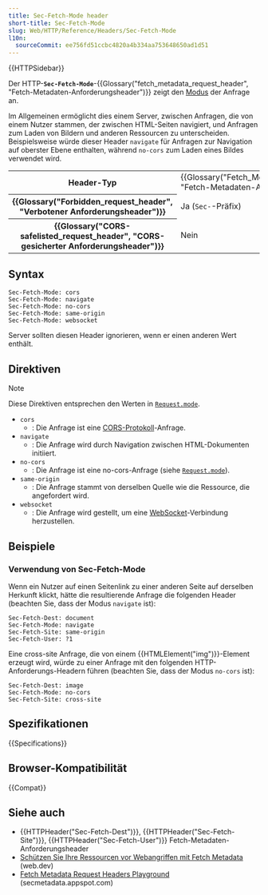 ```yaml
---
title: Sec-Fetch-Mode header
short-title: Sec-Fetch-Mode
slug: Web/HTTP/Reference/Headers/Sec-Fetch-Mode
l10n:
  sourceCommit: ee756fd51ccbc4820a4b334aa753648650ad1d51
---
```


{{HTTPSidebar}}

Der HTTP-**`Sec-Fetch-Mode`**-{{Glossary("fetch_metadata_request_header", "Fetch-Metadaten-Anforderungsheader")}} zeigt den [Modus](/de/docs/Web/API/Request/mode) der Anfrage an.

Im Allgemeinen ermöglicht dies einem Server, zwischen Anfragen, die von einem Nutzer stammen, der zwischen HTML-Seiten navigiert, und Anfragen zum Laden von Bildern und anderen Ressourcen zu unterscheiden. Beispielsweise würde dieser Header `navigate` für Anfragen zur Navigation auf oberster Ebene enthalten, während `no-cors` zum Laden eines Bildes verwendet wird.

<table class="properties">
  <tbody>
    <tr>
      <th scope="row">Header-Typ</th>
      <td>{{Glossary("Fetch_Metadata_Request_Header", "Fetch-Metadaten-Anforderungsheader")}}</td>
    </tr>
    <tr>
      <th scope="row">{{Glossary("Forbidden_request_header", "Verbotener Anforderungsheader")}}</th>
      <td>Ja (<code>Sec-</code>-Präfix)</td>
    </tr>
    <tr>
      <th scope="row">
        {{Glossary("CORS-safelisted_request_header", "CORS-gesicherter Anforderungsheader")}}
      </th>
      <td>Nein</td>
    </tr>
  </tbody>
</table>

## Syntax

```http
Sec-Fetch-Mode: cors
Sec-Fetch-Mode: navigate
Sec-Fetch-Mode: no-cors
Sec-Fetch-Mode: same-origin
Sec-Fetch-Mode: websocket
```

Server sollten diesen Header ignorieren, wenn er einen anderen Wert enthält.

## Direktiven

> [!NOTE]
> Diese Direktiven entsprechen den Werten in [`Request.mode`](/de/docs/Web/API/Request/mode#value).

- `cors`
  - : Die Anfrage ist eine [CORS-Protokoll](/de/docs/Web/HTTP/Guides/CORS)-Anfrage.
- `navigate`
  - : Die Anfrage wird durch Navigation zwischen HTML-Dokumenten initiiert.
- `no-cors`
  - : Die Anfrage ist eine no-cors-Anfrage (siehe [`Request.mode`](/de/docs/Web/API/Request/mode#value)).
- `same-origin`
  - : Die Anfrage stammt von derselben Quelle wie die Ressource, die angefordert wird.
- `websocket`
  - : Die Anfrage wird gestellt, um eine [WebSocket](/de/docs/Web/API/WebSockets_API)-Verbindung herzustellen.

## Beispiele

### Verwendung von Sec-Fetch-Mode

Wenn ein Nutzer auf einen Seitenlink zu einer anderen Seite auf derselben Herkunft klickt, hätte die resultierende Anfrage die folgenden Header (beachten Sie, dass der Modus `navigate` ist):

```http
Sec-Fetch-Dest: document
Sec-Fetch-Mode: navigate
Sec-Fetch-Site: same-origin
Sec-Fetch-User: ?1
```

Eine cross-site Anfrage, die von einem {{HTMLElement("img")}}-Element erzeugt wird, würde zu einer Anfrage mit den folgenden HTTP-Anforderungs-Headern führen (beachten Sie, dass der Modus `no-cors` ist):

```http
Sec-Fetch-Dest: image
Sec-Fetch-Mode: no-cors
Sec-Fetch-Site: cross-site
```

## Spezifikationen

{{Specifications}}

## Browser-Kompatibilität

{{Compat}}

## Siehe auch

- {{HTTPHeader("Sec-Fetch-Dest")}}, {{HTTPHeader("Sec-Fetch-Site")}}, {{HTTPHeader("Sec-Fetch-User")}} Fetch-Metadaten-Anforderungsheader
- [Schützen Sie Ihre Ressourcen vor Webangriffen mit Fetch Metadata](https://web.dev/articles/fetch-metadata) (web.dev)
- [Fetch Metadata Request Headers Playground](https://secmetadata.appspot.com/) (secmetadata.appspot.com)
